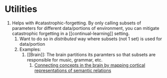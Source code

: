 
# Utilities

1. Helps with #catastrophic-forgetting. By only calling subsets of parameters for different data/portions of environment, you can mitigate catastrophic forgetting in a [[continual-learning]] setting. 
	1. Want to do so in *distributed* way where subsets (not 1 set) is used for data/portion
	2. Examples:
		1. [[Brain]]: The brain partitions its paramters so that subsets are responsible for music, grammar, etc.
			1. [Connecting concepts in the brain by mapping cortical representations of semantic relations](https://www.nature.com/articles/s41467-020-15804-w)
